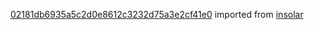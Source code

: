 [02181db6935a5c2d0e8612c3232d75a3e2cf41e0](https://github.com/insolar/insolar/commit/02181db6935a5c2d0e8612c3232d75a3e2cf41e0) imported from [insolar](https://github.com/insolar/insolar)
